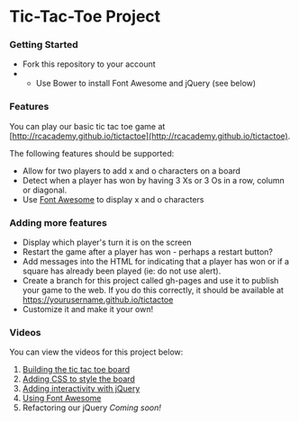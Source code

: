 # Tic-Tac-Toe Project

### Getting Started

* Fork this repository to your account
* * Use Bower to install Font Awesome and jQuery (see below)

### Features
You can play our basic tic tac toe game at [http://rcacademy.github.io/tictactoe](http://rcacademy.github.io/tictactoe).

 The following features should be supported:

* Allow for two players to add x and o characters on a board
* Detect when a player has won by having 3 Xs or 3 Os in a row, column or diagonal.
* Use [Font Awesome](https://fortawesome.github.io/Font-Awesome/) to display x and o characters

### Adding more features

* Display which player's turn it is on the screen
* Restart the game after a player has won - perhaps a restart button?
* Add messages into the HTML for indicating that a player has won or if a square has already been played (ie: do not use alert).
* Create a branch for this project called gh-pages and use it to publish your game to the web. If you do this correctly, it should be available at https://yourusername.github.io/tictactoe
* Customize it and make it your own!


### Videos
You can view the videos for this project below:

1. [Building the tic tac toe board](https://www.youtube.com/watch?v=Pbuc-YA6CUk)
2. [Adding CSS to style the board](https://www.youtube.com/watch?v=9YXZ1Bx8oLE)
3. [Adding interactivity with jQuery](https://www.youtube.com/watch?v=ocvvl_U5BCo)
4. [Using Font Awesome](https://www.youtube.com/watch?v=aMYIk_LUfhU)
5. Refactoring our jQuery _Coming soon!_
